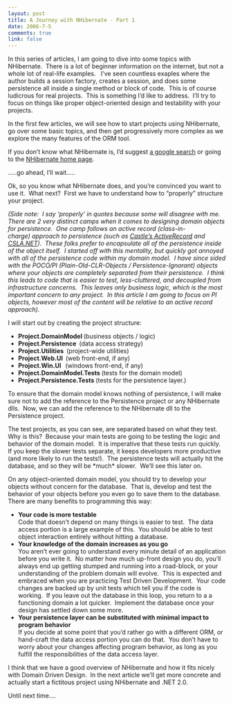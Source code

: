 ```yaml
--- 
layout: post
title: A Journey with NHibernate - Part 1
date: 2006-7-5
comments: true
link: false
---
```

<p>In this series of articles, I am going to dive into some topics with NHibernate.&nbsp; There is a lot of beginner information on the internet, but not a whole lot of real-life examples.&nbsp;&nbsp; I’ve seen countless exaples where the author builds a session factory, creates a session, and does some persistence all inside a single method or block of code.&nbsp; This is of course ludicrous for real projects.&nbsp; This is something I’d like to address.&nbsp; I’ll try to focus on things like proper object-oriented design and testability with your projects.</p><p>In the first few articles, we will see how to start projects using NHibernate, go over some basic topics, and then get progressively more complex as we explore the many features of the ORM tool.</p><p>If you don’t know what NHibernate is, I’d suggest <a title="google search for nhibernate" href="http://www.google.com/search?q=nhibernate" target="_blank">a google search</a>&nbsp;or going to the <a href="http://hibernate.org/" target="_blank">NHibernate home page</a>.</p><p>…..go ahead, I’ll wait…..</p><p>Ok, so you know what NHibernate does, and you’re convinced you want to use it.&nbsp; What next?&nbsp; First we have to understand how to “properly” structure your project.</p><p><em>(Side note:&nbsp; I say ‘properly’ in quotes because some will disagree with me.&nbsp; There are 2 very distinct camps when it comes to designing domain objects for persistence.&nbsp; One camp follows an active record (class-in-charge)&nbsp;approach to persistence (such as <a href="http://www.castleproject.org/index.php/ActiveRecord" target="_blank">Castle’s ActiveRecord</a> and <a href="http://www.lhotka.net/ArticleIndex.aspx?area=CSLA%20.NET%2020" target="_blank">CSLA.NET</a>).&nbsp; These folks prefer to encapsulate all of the persistence inside of the object itself.&nbsp; I started off with this mentality, but quickly got annoyed with all of the persistence code within my domain model.&nbsp; I have since sided with the POCO/PI (Plain-Old-CLR-Objects / Persistence-Ignorant) objects where your objects are completely separated from their persistence.&nbsp; I think this leads to code that is easier to test, less-cluttered, and decoupled from infrastructure concerns.&nbsp; This leaves only business logic, which is the most important concern to any project.&nbsp; In this article I am going to focus on PI objects, however most of the content will be relative to an active record approach).</em></p><p>I will start out by creating the project structure:</p><ul><li><strong>Project.DomainModel </strong>(business objects / logic)</li><li><strong>Project.Persistence&nbsp; </strong>(data access strategy)</li><li><strong>Project.Utilities&nbsp; </strong>(project-wide utilities)</li><li><strong>Project.Web.UI&nbsp; </strong>(web front-end, if any)</li><li><strong>Project.Win.UI&nbsp;&nbsp; </strong>(windows front-end, if any)</li><li><strong>Project.DomainModel.Tests </strong>(tests for the domain model)</li><li><strong>Project.Persistence.Tests </strong>(tests for the persistence layer.)</li></ul><p>To ensure that the domain model knows nothing of persistence, I will make sure not to add the reference to the Persistence project or any NHibernate dlls.&nbsp; Now, we can add the reference to the NHibernate dll to the Persistence project.</p><p>The test projects, as you can see, are separated based on what they test.&nbsp; Why is this?&nbsp; Because your main tests are going to be testing the logic and behavior of the domain model.&nbsp; It is imperative that these tests run quickly.&nbsp; If you keep the slower tests separate, it keeps developers more productive (and more likely to run the tests!).&nbsp; The persistence tests will actually hit the database, and so they will be *much* slower.&nbsp; We’ll see this later on.</p><p>On any object-oriented domain model, you should try to develop&nbsp;your objects&nbsp;without concern for the database.&nbsp; That is, develop and test the behavior of your objects before you even go to save them to the database.&nbsp; There are many benefits to programming this way:</p><ul><li><strong>Your code is more testable<br></strong>Code that doesn’t depend on many things is easier to test.&nbsp; The data access portion is a large example of this.&nbsp; You should be able to test object interaction entirely without hitting a database.</li><li><strong>Your knowledge of the domain increases as you go<br></strong>You aren’t ever going to understand every minute detail of an application before you write it.&nbsp; No matter how much up-front design you do, you’ll always end up getting stumped and&nbsp;running into a road-block, or your understanding of the problem domain will evolve.&nbsp; This is expected and embraced when you are practicing Test Driven Development.&nbsp; Your code changes are backed up by unit tests which tell you if the code is working.&nbsp; If you leave out the database in this loop, you return to a a functioning domain a lot quicker.&nbsp; Implement the database once your design has settled down some more.</li><li><strong>Your persistence layer can be substituted with minimal impact to program behavior<br></strong>If you decide at some point that you’d rather go with a different ORM, or hand-craft the data access portion you can do that.&nbsp; You don’t have to worry about your changes affecting program behavior, as long as you fulfill the responsibilities of the data access layer.</li></ul><p>I think that we have a good overview of NHibernate and how it fits nicely with Domain Driven Design.&nbsp; In the next article we’ll get more concrete and actually start a fictitous project using NHibernate and .NET 2.0.</p><p>Until next time….<br></p>
